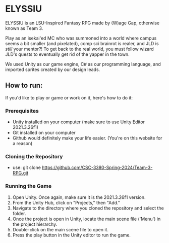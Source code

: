 # ELYSSIU
ELYSSIU is an LSU-Inspired Fantasy RPG made by (W)age Gap, otherwise known as Team 3. 

Play as an isekai'ed MC who was summoned into a world where campus seems a bit smaller (and pixelated), comp sci brainrot is realer, and 
JLD is *still* your mentor?! To get back to the real world, you must follow wizard JLD's quests to eventually get rid of the yapper in the town.

We used Unity as our game engine, C# as our programming language, and imported sprites created by our design leads.

## How to run:
If you'd like to play or game or work on it, here's how to do it:
### Prerequisites
- Unity installed on your computer (make sure to use Unity Editor 2021.3.26f1)
- Git installed on your computer
- Github would definitely make your life easier. (You're on this website for a reason)

### Cloning the Repository
- use: git clone https://github.com/CSC-3380-Spring-2024/Team-3-RPG.git

### Running the Game
1. Open Unity. Once again, make sure it is the 2021.3.26f1 version.
2. From the Unity Hub, click on "Projects," then "Add."
3. Navigate to the directory where you cloned the repository and select the folder.
4. Once the project is open in Unity, locate the main scene file ('Menu') in the project hierarchy.
5. Double-click on the main scene file to open it.
6. Press the play button in the Unity editor to run the game.
